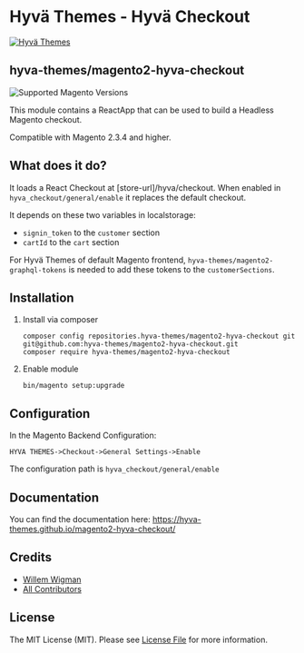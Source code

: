 
# Hyvä Themes - Hyvä Checkout

[![Hyvä Themes](https://repository-images.githubusercontent.com/303806175/a3973c80-479c-11eb-8716-03e369d87143)](https://hyva.io/)

## hyva-themes/magento2-hyva-checkout

![Supported Magento Versions][ico-compatibility]

This module contains a ReactApp that can be used to build a Headless Magento checkout.

Compatible with Magento 2.3.4 and higher.

## What does it do?
It loads a React Checkout at [store-url]/hyva/checkout. When enabled in `hyva_checkout/general/enable` it replaces the default checkout.

It depends on these two variables in localstorage:
 - `signin_token` to the `customer` section
 - `cartId` to the `cart` section

For Hyvä Themes of default Magento frontend, `hyva-themes/magento2-graphql-tokens` is needed to add these tokens to the `customerSections`.

## Installation

1. Install via composer
    ```
    composer config repositories.hyva-themes/magento2-hyva-checkout git git@github.com:hyva-themes/magento2-hyva-checkout.git
    composer require hyva-themes/magento2-hyva-checkout
    ```
2. Enable module
    ```
    bin/magento setup:upgrade
    ```
## Configuration

In the Magento Backend Configuration:

`HYVA THEMES->Checkout->General Settings->Enable`

The configuration path is `hyva_checkout/general/enable`

## Documentation

You can find the documentation here: https://hyva-themes.github.io/magento2-hyva-checkout/

## Credits

- [Willem Wigman][link-author]
- [All Contributors][link-contributors]

## License

The MIT License (MIT). Please see [License File](LICENSE.txt) for more information.

[ico-compatibility]: https://img.shields.io/badge/magento-%202.3%20|%202.4-brightgreen.svg?logo=magento&longCache=true&style=flat-square

[link-author]: https://github.com/wigman
[link-contributors]: ../../contributors
